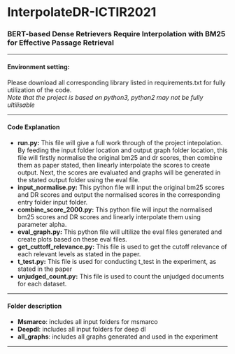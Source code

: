 # InterpolateDR-ICTIR2021
### BERT-based Dense Retrievers Require Interpolation with BM25 for Effective Passage Retrieval
***
#### Environment setting:
Please download all corresponding library listed in requirements.txt for fully utilization of the code.
<br/>*Note that the project is based on python3, python2 may not be fully ultilisable*
***
#### Code Explanation
* **run.py:** This file will give a full work through of the project intepolation. By feeding the input folder location and output graph folder location, this file will firstly normalise the original bm25 and dr scores, then combine them as paper stated, then linearly interpolate the scores to create output. Next, the scores are evaluated and graphs will be generated in the stated output folder using the eval file.
* **input_normalise.py:** This python file will input the original bm25 scores and DR scores and output the normalised scores in the corresponding entry folder input folder.
* **combine_score_2000.py:** This python file will input the normalised bm25 scores and DR scores and linearly interpolate them using parameter alpha.
* **eval_graph.py:** This python file will ultilize the eval files generated and create plots based on these eval files.
* **get_cuttoff_relevance.py:** This file is used to get the cutoff relevance of each relevant levels as stated in the paper.
* **t_test.py:** This file is used for conducting t_test in the experiment, as stated in the paper
* **unjudged_count.py:** This file is used to count the unjudged documents for each dataset. 

***
#### Folder description
* **Msmarco**: includes all input folders for msmarco
* **Deepdl**: includes all input folders for deep dl
* **all_graphs**: includes all graphs generated and used in the experiment

***


